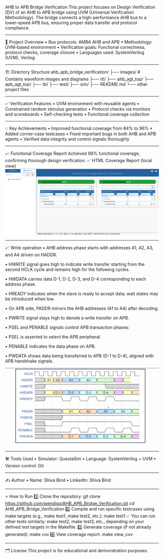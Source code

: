 AHB to APB Bridge Verification
This project focuses on Design Verification (DV) of an AHB to APB bridge using UVM (Universal Verification Methodology). The bridge connects a high-performance AHB bus to a lower-speed APB bus, ensuring proper data transfer and protocol compliance.
________________________________________
🧰 Project Overview
•	Bus protocols: AMBA AHB and APB
•	Methodology: UVM-based environment
•	Verification goals: Functional correctness, protocol checks, coverage closure
•	Languages used: SystemVerilog (UVM), Verilog
________________________________________
🏗️ Directory Structure
ahb_apb_bridge_verification/
├── images/          # Contains waveform images and diagrams
├── rtl/
├── ahb_agt_top/
├── apb_agt_top/
├── tb/
├── test/
├── sim/
├── README.md
└── other project files
________________________________________
✅ Verification Features
•	UVM environment with reusable agents
•	Constrained random stimulus generation
•	Protocol checks via monitors and scoreboards
•	Self-checking tests
•	Functional coverage collection
________________________________________
💡 Key Achievements
•	Improved functional coverage from 84% to 96%
•	Added corner-case testcases
•	Fixed important bugs in both AHB and APB agents
•	Verified data integrity and control signals thoroughly
________________________________________
📈 Functional Coverage Report
Achieved 96% functional coverage, confirming thorough design verification.
✅ HTML Coverage Report (local view)
 ![Descriptive Alt Text](images/coverage.png)
________________________________________
📈 Write operation
•	AHB address phase starts with addresses A1, A2, A3, and A4 driven on HADDR.

•	HWRITE signal goes high to indicate write transfer starting from the second HCLK cycle and remains high for the following cycles.

•	HWDATA carries data D-1, D-2, D-3, and D-4 corresponding to each address phase.

•	HREADY indicates when the slave is ready to accept data; wait states may be introduced when low.

•	On APB side, PADDR mirrors the AHB addresses (A1 to A4) after decoding.

•	PWRITE signal stays high to denote a write transfer on APB.

•	PSEL and PENABLE signals control APB transaction phases:

•	PSEL is asserted to select the APB peripheral.

•	PENABLE indicates the data phase on APB.

•	PWDATA shows data being transferred to APB (D-1 to D-4), aligned with APB handshake signals.

 ![Descriptive Alt Text](images/write_transfer.jpg)
________________________________________
🛠️ Tools Used
•	Simulator: QuestaSim
•	Language: SystemVerilog + UVM
•	Version control: Git
________________________________________
✍️ Author
•	Name: Shiva Bind
•	LinkedIn: Shiva Bind
________________________________________
⭐ How to Run
1️⃣ Clone the repository:
git clone https://github.com/wendigp/AHB_APB_Bridge_Verification.git
cd AHB_APB_Bridge_Verification
2️⃣ Compile and run specific testcases using make targets (e.g., make test1, make test2, etc.):
make test1
✅ You can run other tests similarly: make test2, make test3, etc., depending on your defined test targets in the Makefile.
3️⃣ Generate coverage (if not already generated):
make cov
4️⃣ View coverage report:
make view_cov
________________________________________
🗂️ License
This project is for educational and demonstration purposes.

